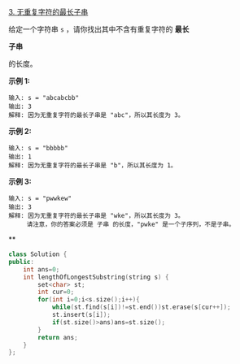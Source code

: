 [3. 无重复字符的最长子串](https://leetcode.cn/problems/longest-substring-without-repeating-characters/)

给定一个字符串 `s` ，请你找出其中不含有重复字符的 **最长**

**子串**

 的长度。



 

**示例 1:**

```
输入: s = "abcabcbb"
输出: 3 
解释: 因为无重复字符的最长子串是 "abc"，所以其长度为 3。
```

**示例 2:**

```
输入: s = "bbbbb"
输出: 1
解释: 因为无重复字符的最长子串是 "b"，所以其长度为 1。
```

**示例 3:**

```
输入: s = "pwwkew"
输出: 3
解释: 因为无重复字符的最长子串是 "wke"，所以其长度为 3。
     请注意，你的答案必须是 子串 的长度，"pwke" 是一个子序列，不是子串。
```



**

```cpp
class Solution {
public:
    int ans=0;
    int lengthOfLongestSubstring(string s) {
        set<char> st;
        int cur=0;
        for(int i=0;i<s.size();i++){
            while(st.find(s[i])!=st.end())st.erase(s[cur++]);
            st.insert(s[i]);
            if(st.size()>ans)ans=st.size();
        }
        return ans;
    }
};
```

